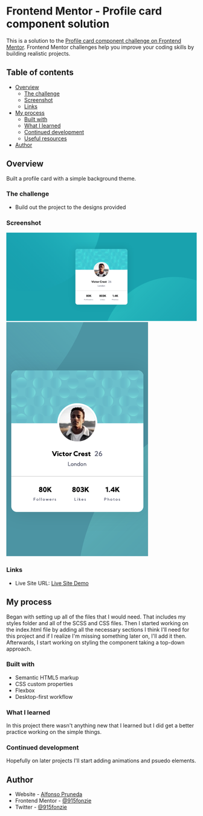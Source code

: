 # Frontend Mentor - Profile card component solution

This is a solution to the [Profile card component challenge on Frontend Mentor](https://www.frontendmentor.io/challenges/profile-card-component-cfArpWshJ). Frontend Mentor challenges help you improve your coding skills by building realistic projects.

## Table of contents

- [Overview](#overview)
  - [The challenge](#the-challenge)
  - [Screenshot](#screenshot)
  - [Links](#links)
- [My process](#my-process)
  - [Built with](#built-with)
  - [What I learned](#what-i-learned)
  - [Continued development](#continued-development)
  - [Useful resources](#useful-resources)
- [Author](#author)

## Overview

Built a profile card with a simple background theme.

### The challenge

- Build out the project to the designs provided

### Screenshot

![desktop version](./images/desktop.png)
![mobile version](./images/mobile.png)

### Links

- Live Site URL: [Live Site Demo](https:profilecardcomponent.netlify.app)

## My process

Began with setting up all of the files that I would need. That includes my styles folder and all of the SCSS and CSS files. Then I started working on the index.html file by adding all the necessary sections I think I'll need for this project and if I realize I'm missing something later on, I'll add it then. Afterwards, I start working on styling the component taking a top-down approach.

### Built with

- Semantic HTML5 markup
- CSS custom properties
- Flexbox
- Desktop-first workflow

### What I learned

In this project there wasn't anything new that I learned but I did get a better practice working on the simple things.

### Continued development

Hopefully on later projects I'll start adding animations and psuedo elements.

## Author

- Website - [Alfonso Pruneda](https://alfonsopruneda.netlify.app)
- Frontend Mentor - [@915fonzie](https://www.frontendmentor.io/profile/915fonzie)
- Twitter - [@915fonzie](https://www.twitter.com/915fonzie)
